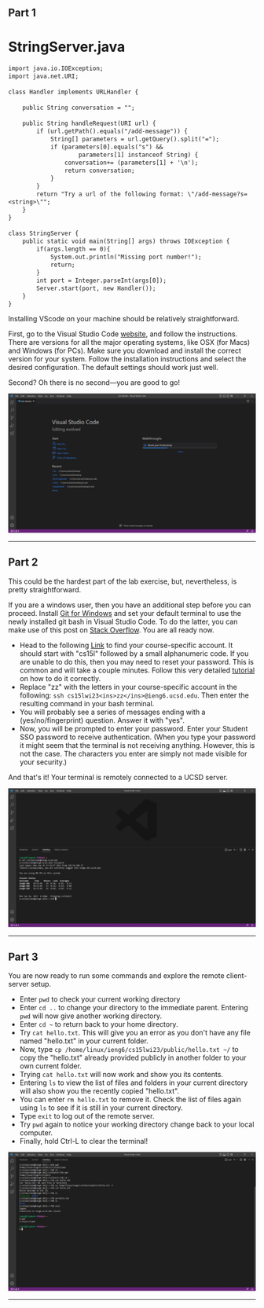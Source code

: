 ## Part 1

# StringServer.java

```
import java.io.IOException;
import java.net.URI;

class Handler implements URLHandler {

    public String conversation = "";

    public String handleRequest(URI url) {
        if (url.getPath().equals("/add-message")) {
            String[] parameters = url.getQuery().split("=");
            if (parameters[0].equals("s") &&
                    parameters[1] instanceof String) {
                conversation+= (parameters[1] + '\n');
                return conversation;
            }
        }
        return "Try a url of the following format: \"/add-message?s=<string>\"";
    }
}

class StringServer {
    public static void main(String[] args) throws IOException {
        if(args.length == 0){
            System.out.println("Missing port number!");
            return;
        }
        int port = Integer.parseInt(args[0]);
        Server.start(port, new Handler());
    }
}
```




Installing VScode on your machine should be relatively straightforward. 

First, go to the Visual Studio Code [website](https://code.visualstudio.com/), and follow the instructions. There are versions for all the major operating systems, like OSX (for Macs) and Windows (for PCs). Make sure you download and install the correct version for your system. Follow the installation instructions and select the desired configuration. The default settings should work just well.

Second? Oh there is no second—you are good to go!

![Image](a.jpg)

---

## Part 2

This could be the hardest part of the lab exercise, but, nevertheless, is pretty straightforward.

If you are a windows user, then you have an additional step before you can proceed. Install [Git for Windows](https://gitforwindows.org/) and set your default terminal to use the newly installed git bash in Visual Studio Code. To do the latter, you can make use of this post on [Stack Overflow](https://stackoverflow.com/questions/42606837/how-do-i-use-bash-on-windows-from-the-visual-studio-code-integrated-terminal/50527994#50527994). You are all ready now.

* Head to the following [Link](https://sdacs.ucsd.edu/~icc/index.php) to find your course-specific account. It should start with "cs15l" followed by a small alphanumeric code. If you are unable to do this, then you may need to reset your password. This is common and will take a couple minutes. Follow this very detailed [tutorial](https://docs.google.com/document/d/1hs7CyQeh-MdUfM9uv99i8tqfneos6Y8bDU0uhn1wqho/edit) on how to do it correctly.
* Replace "zz" with the letters in your course-specific account in the following: `ssh cs15lwi23<ins>zz</ins>@ieng6.ucsd.edu`. Then enter the resulting command in your bash terminal.
* You will probably see a series of messages ending with a (yes/no/fingerprint) question. Answer it with "yes".
* Now, you will be prompted to enter your password. Enter your Student SSO password to receive authentication. (When you type your password it might seem that the terminal is not receiving anything. However, this is not the case. The characters you enter are simply not made visible for your security.)

And that's it! Your terminal is remotely connected to a UCSD server.

![Image](b.jpg)

---

## Part 3

You are now ready to run some commands and explore the remote client-server setup.

* Enter `pwd` to check your current working directory
* Enter `cd ..` to change your directory to the immediate parent. Entering `pwd` will now give another working directory.
* Enter `cd ~` to return back to your home directory.
* Try `cat hello.txt`. This will give you an error as you don't have any file named "hello.txt" in your current folder.
* Now, type `cp /home/linux/ieng6/cs15lwi23/public/hello.txt ~/` to copy the "hello.txt" already provided publicly in another folder to your own current folder.
* Trying `cat hello.txt` will now work and show you its contents.
* Entering `ls` to view the list of files and folders in your current directory will also show you the recently copied "hello.txt".
* You can enter `rm hello.txt` to remove it. Check the list of files again using `ls` to see if it is still in your current directory. 
* Type `exit` to log out of the remote server.
* Try `pwd` again to notice your working directory change back to your local computer.
* Finally, hold Ctrl-L to clear the terminal! 

![Image](c.jpg)

---
